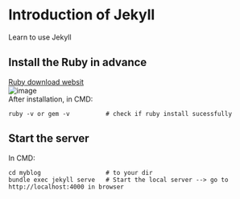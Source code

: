 # Introduction of Jekyll
Learn to use Jekyll

## Install the Ruby in advance
[Ruby download websit](https://rubyinstaller.org/downloads/) \
![image](https://github.com/QiYuan-Zhang/Introduction-of-Jekyll/assets/53491122/307defdd-2ada-4421-affa-1dc244a09134) \
After installation, in CMD:
```
ruby -v or gem -v          # check if ruby install sucessfully
```

## Start the server
In CMD:
```
cd myblog                  # to your dir
bundle exec jekyll serve   # Start the local server --> go to http://localhost:4000 in browser
```
